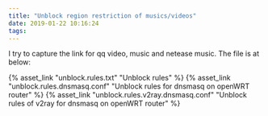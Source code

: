```yaml
---
title: "Unblock region restriction of musics/videos"
date: 2019-01-22 10:16:24
tags:
---
```


I try to capture the link for qq video, music and netease music. The file is at below:

{% asset_link "unblock.rules.txt" "Unblock rules" %}
{% asset_link "unblock.rules.dnsmasq.conf" "Unblock rules for dnsmasq on openWRT router" %}
{% asset_link "unblock.rules.v2ray.dnsmasq.conf" "Unblock rules of v2ray for dnsmasq on openWRT router" %}
